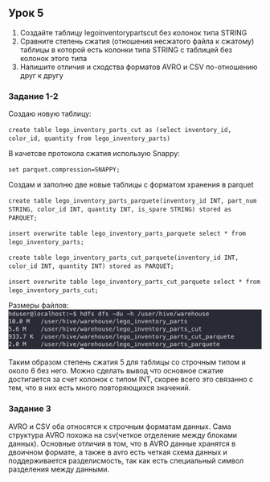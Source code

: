 ## Урок 5
   1. Создайте таблицу legoinventorypartscut без колонок типа STRING
   2. Сравните степень сжатия (отношения несжатого файла к сжатому) таблицы в которой есть колонки типа STRING с таблицей без колонок этого типа
   3. Напишите отличия и сходства форматов AVRO и CSV по-отношению друг к другу

### Задание 1-2

Создаю новую таблицу:

`create table lego_inventory_parts_cut as (select inventory_id, color_id, quantity from lego_inventory_parts)`

В качетсве протокола сжатия использую Snappy:

`set parquet.compression=SNAPPY;`

Создам и заполню две новые таблицы с форматом хранения в parquet

`create table lego_inventory_parts_parquete(inventory_id INT, part_num STRING, color_id INT, quantity INT, is_spare STRING) stored as PARQUET;`

`insert overwrite table lego_inventory_parts_parquete select * from lego_inventory_parts;`

`create table lego_inventory_parts_cut_parquete(inventory_id INT, color_id INT, quantity INT) stored as PARQUET;`

`insert overwrite table lego_inventory_parts_cut_parquete select * from lego_inventory_parts_cut;`

Размеры файлов: 
![Files Size](data/files_size.png)

Таким образом степень сжатия 5 для таблицы со строчным типом и около 6 без него. Можно сделать вывод что основное сжатие достигается за счет колонок с типом INT, скорее всего это связанно с тем, что в них есть много повторяющихся значений. 

### Задание 3

AVRO и CSV оба относятся к строчным форматам данных. Сама структура AVRO похожа на csv(четкое отделение между блоками данных). Основные отличия в том, что в AVRO данные хранятся в двоичном формате, а также в avro есть четкая схема данных и поддерживается разделисмость, так как есть специальный символ разделения между данными.  
